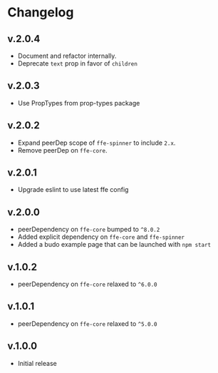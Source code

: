 # Changelog

## v.2.0.4
* Document and refactor internally.
* Deprecate `text` prop in favor of `children`

## v.2.0.3
* Use PropTypes from prop-types package

## v.2.0.2
* Expand peerDep scope of `ffe-spinner` to include `2.x`.
* Remove peerDep on `ffe-core`.

## v.2.0.1
* Upgrade eslint to use latest ffe config

## v.2.0.0
* peerDependency on `ffe-core` bumped to `^8.0.2`
* Added explicit dependency on `ffe-core` and `ffe-spinner`
* Added a budo example page that can be launched with `npm start`

## v.1.0.2
* peerDependency on `ffe-core` relaxed to `^6.0.0`

## v.1.0.1
* peerDependency on `ffe-core` relaxed to `^5.0.0`

## v.1.0.0
* Initial release
